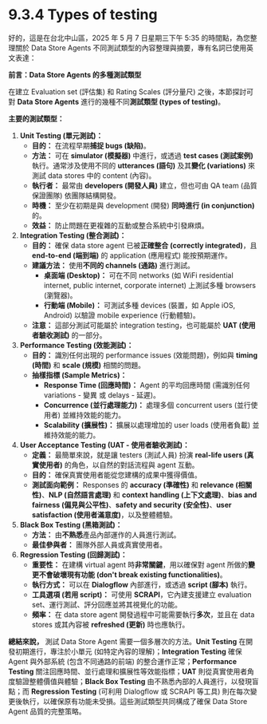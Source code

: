 # 9.3.4 Types of testing

好的，這是在台北中山區，2025 年 5 月 7 日星期三下午 5:35 的時間點，為您整理關於 Data Store Agents 不同測試類型的內容整理與摘要，專有名詞已使用英文表達：

**前言：Data Store Agents 的多種測試類型**

在建立 Evaluation set (評估集) 和 Rating Scales (評分量尺) 之後，本節探討可對 **Data Store Agents** 進行的幾種不同**測試類型 (types of testing)**。

**主要的測試類型：**

1. **Unit Testing (單元測試)：**
    - **目的：** 在流程早期**捕捉 bugs (缺陷)**。
    - **方法：** 可在 **simulator (模擬器)** 中進行，或透過 **test cases (測試案例)** 執行。通常涉及使用不同的 **utterances (語句)** 及其**變化 (variations)** 來測試 data stores 中的 content (內容)。
    - **執行者：** 最常由 **developers (開發人員)** 建立，但也可由 QA team (品質保證團隊) 依團隊結構開發。
    - **時機：** 至少在初期是與 development (開發) **同時進行 (in conjunction)** 的。
    - **效益：** 防止問題在更複雜的互動或整合系統中引發麻煩。
2. **Integration Testing (整合測試)：**
    - **目的：** 確保 data store agent 已被**正確整合 (correctly integrated)**，且 **end-to-end (端到端)** 的 application (應用程式) 能按預期運作。
    - **建議方法：** 使用**不同的 channels (通路)** 進行測試。
        - **桌面端 (Desktop)：** 可在不同 networks (如 WiFi residential internet, public internet, corporate internet) 上測試多種 browsers (瀏覽器)。
        - **行動端 (Mobile)：** 可測試多種 devices (裝置，如 Apple iOS, Android) 以驗證 mobile experience (行動體驗)。
    - **注意：** 這部分測試可能屬於 integration testing，也可能屬於 **UAT (使用者驗收測試)** 的一部分。
3. **Performance Testing (效能測試)：**
    - **目的：** 識別任何出現的 performance issues (效能問題)，例如與 **timing (時間)** 和 **scale (規模)** 相關的問題。
    - **抽樣指標 (Sample Metrics)：**
        - **Response Time (回應時間)：** Agent 的平均回應時間 (需識別任何 variations - 變異 或 delays - 延遲)。
        - **Concurrence (並行處理能力)：** 處理多個 concurrent users (並行使用者) 並維持效能的能力。
        - **Scalability (擴展性)：** 擴展以處理增加的 user loads (使用者負載) 並維持效能的能力。
4. **User Acceptance Testing (UAT - 使用者驗收測試)：**
    - **定義：** 最簡單來說，就是讓 testers (測試人員) 扮演 **real-life users (真實使用者)** 的角色，以自然的對話流程與 agent 互動。
    - **目的：** 確保真實使用者能從您建構的成果中獲得價值。
    - **測試面向範例：** Responses 的 **accuracy (準確性)** 和 **relevance (相關性)**、**NLP (自然語言處理)** 和 **context handling (上下文處理)**、**bias and fairness (偏見與公平性)**、**safety and security (安全性)**、**user satisfaction (使用者滿意度)**，以及整體體驗。
5. **Black Box Testing (黑箱測試)：**
    - **方法：** 由**不熟悉**產品內部運作的人員進行測試。
    - **最佳參與者：** 團隊外部人員或真實使用者。
6. **Regression Testing (回歸測試)：**
    - **重要性：** 在建構 virtual agent 時**非常關鍵**，用以確保對 agent 所做的**變更不會破壞現有功能 (don't break existing functionalities)**。
    - **執行方式：** 可以在 **Dialogflow** 內部進行，或透過 **script (腳本)** 執行。
    - **工具選項 (若用 script)：** 可使用 **SCRAPI**，它內建支援建立 evaluation set、運行測試、評分回應並將其視覺化的功能。
    - **頻率：** 在 data store agent 開發過程中可能需要執行**多次**，並且在 data stores 或其內容被 **refreshed (更新)** 時也應執行。

**總結來說，** 測試 Data Store Agent 需要一個多層次的方法。**Unit Testing** 在開發初期進行，專注於小單元 (如特定內容的理解)；**Integration Testing** 確保 Agent 與外部系統 (包含不同通路的前端) 的整合運作正常；**Performance Testing** 關注回應時間、並行處理和擴展性等效能指標；**UAT** 則從真實使用者角度驗證整體價值與體驗；**Black Box Testing** 由不熟悉內部的人員進行，以發現盲點；而 **Regression Testing** (可利用 Dialogflow 或 SCRAPI 等工具) 則在每次變更後執行，以確保原有功能未受損。這些測試類型共同構成了確保 Data Store Agent 品質的完整策略。